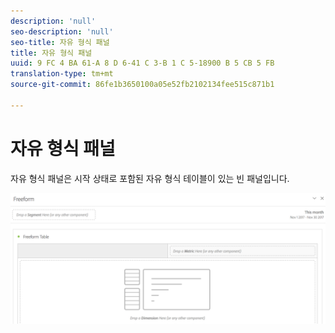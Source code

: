 ```yaml
---
description: 'null'
seo-description: 'null'
seo-title: 자유 형식 패널
title: 자유 형식 패널
uuid: 9 FC 4 BA 61-A 8 D 6-41 C 3-B 1 C 5-18900 B 5 CB 5 FB
translation-type: tm+mt
source-git-commit: 86fe1b3650100a05e52fb2102134fee515c871b1

---
```



# 자유 형식 패널

자유 형식 패널은 시작 상태로 포함된 자유 형식 테이블이 있는 빈 패널입니다.

![](assets/freeform-panel.png)

